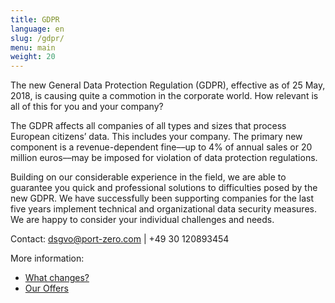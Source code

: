 ```yaml
---
title: GDPR
language: en
slug: /gdpr/
menu: main 
weight: 20
---
```

The new General Data Protection Regulation (GDPR), effective as of 25 May, 2018, is causing quite a commotion in the corporate world. How relevant is all of this for you and your company?

The GDPR affects all companies of all types and sizes that process European citizens’ data. This includes your company. The primary new component is a revenue-dependent fine––up to 4% of annual sales or 20 million euros––may be imposed for violation of data protection regulations.

Building on our considerable experience in the field, we are able to guarantee you quick and professional solutions to difficulties posed by the new GDPR. We have successfully been supporting companies for the last five years implement technical and organizational data security measures. We are happy to consider your individual challenges and needs.

Contact: [dsgvo@port-zero.com](mailto:dsgvo@port-zero.com) | +49 30 120893454

More information:

* [What changes?](/gdpr/info/)
* [Our Offers](/gdpr/offers/)
